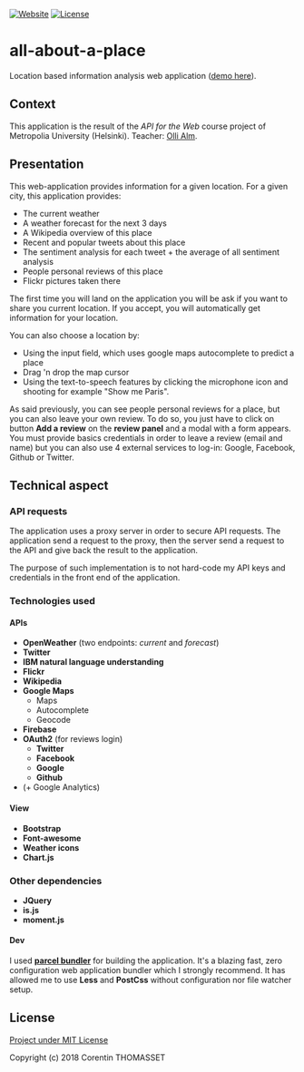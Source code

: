 [![Website](https://img.shields.io/website-up-down-green-red/https/all-about-a-place.corentin-thomasset.fr.svg?label=app-state)](https://all-about-a-place.corentin-thomasset.fr/)
[![License](https://img.shields.io/github/license/CorentinTh/all-about-a-place.svg)](https://github.com/CorentinTh/all-about-a-place/blob/master/LICENSE)

# all-about-a-place

Location based information analysis web application ([demo here](https://all-about-a-place.corentin-thomasset.fr/)).

## Context

This application is the result of the *API for the Web* course project of Metropolia University (Helsinki). Teacher: [Olli Alm](https://github.com/OAlm).

## Presentation

This web-application provides information for a given location. For a given city, this application provides:
* The current weather
* A weather forecast for the next 3 days
* A Wikipedia overview of this place
* Recent and popular tweets about this place
* The sentiment analysis for each tweet + the average of all sentiment analysis
* People personal reviews of this place
* Flickr pictures taken there

The first time you will land on the application you will be ask if you want to share you current location. If you accept, you will automatically get information for your location.

You can also choose a location by:
* Using the input field, which uses google maps autocomplete to predict a place
* Drag 'n drop the map cursor
* Using the text-to-speech features by clicking the microphone icon and shooting for example "Show me Paris".

As said previously, you can see people personal reviews for a place, but you can also leave your own review. To do so, you just have to click on button **Add a review** on the **review panel** and a modal with a form appears. You must provide basics credentials in order to leave a review (email and name) but you can also use 4 external services to log-in: Google, Facebook, Github  or Twitter.

## Technical aspect
### API requests
The application uses a proxy server in order to secure API requests. The application send a request to the proxy, then the server send a request to the API and give back the result to the application.
 
The purpose of such implementation is to not hard-code my API keys and credentials in the front end of the application.

### Technologies used
#### APIs
* **OpenWeather** (two endpoints: *current* and *forecast*)
* **Twitter**
* **IBM natural language understanding**
* **Flickr**
* **Wikipedia**
* **Google Maps**
    * Maps
    * Autocomplete
    * Geocode
* **Firebase**
* **OAuth2** (for reviews login)
    * **Twitter**
    * **Facebook**
    * **Google**
    * **Github**
* (+ Google Analytics)

#### View
* **Bootstrap**
* **Font-awesome**
* **Weather icons**
* **Chart.js**

### Other dependencies
* **JQuery**
* **is.js**
* **moment.js**

#### Dev
I used **[parcel bundler](https://github.com/parcel-bundler/parcel)** for building the application. It's a blazing fast, zero configuration web application bundler which I strongly recommend. It has allowed me to use **Less** and **PostCss** without configuration nor file watcher setup.

## License
[Project under MIT License](https://github.com/CorentinTh/all-about-a-place/blob/master/LICENSE) 

Copyright (c) 2018 Corentin THOMASSET